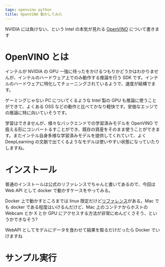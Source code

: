 ```yaml
---
tags: openvino python
title: OpenVINO 動かしてみた
---
```


NVIDIA には負けない、という Intel の本気が見れる [OpenVINO](https://docs.openvinotoolkit.org/) について書きます

# OpenVINO とは

インテルが NVIDIA の GPU 一強に待ったをかけるつもりかどうかはわかりませんが、インテルのハードウェア上でのみ動作する推論を行う SDK です。インテルのハードウェアに特化してチューニングされているようで、速度が結構でます。

ゲーミングじゃない PC についてくるような Intel 製の GPU も推論に使うことができて、よくある OSS などの動作と比べてかなり軽快です。安価なエッジでの推論に特に向いていそうです。

学習はできませんが、様々なバックエンドでの学習済みモデルを OpenVINO で扱える形にコンバートるすことができ、既存の資産をそのまま使うことができます。またインテル自身多様な学習済みモデルを提供してくれていて、よく DeepLearning の文脈で出てくるようなモデルは使いやすい状態になっていたりしますね。

# インストール

普通のインストールは公式のリファレンスでちゃんと書いてあるので、今回は Web API として docker で動かすケースをやってみる。

Docker 上で動かすところまでは linux 限定だけど[リファレンス](https://docs.openvinotoolkit.org/latest/_docs_install_guides_installing_openvino_docker_linux.html)がある。Mac でも docker である程度はいけるんだけど、Mac 上のコンテナからホストの Webcam とか X とか GPU にアクセスする方法が非常にめんどくさそう、というかできなそう?

WebAPI としてモデルにデータを食わせて結果を取るだけだったら Docker でいけますね

# サンプル実行

